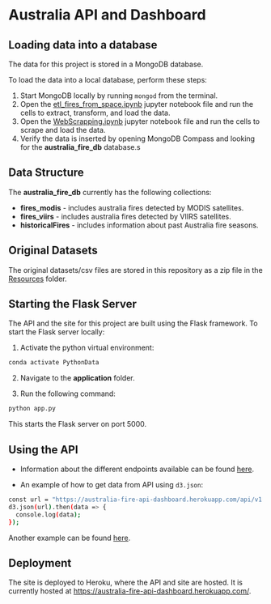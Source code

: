 # Australia API and Dashboard

## Loading data into a database

The data for this project is stored in a MongoDB database.

To load the data into a local database, perform these steps:

1. Start MongoDB locally by running `mongod` from the terminal.
2. Open the [etl_fires_from_space.ipynb](./etl_fires_from_space.ipynb) jupyter notebook file and run the cells to extract, transform, and load the data.
3. Open the [WebScrapping.ipynb](./WebScrapping.ipynb) jupyter notebook file and run the cells to scrape and load the data.
4. Verify the data is inserted by opening MongoDB Compass and looking for the **australia_fire_db** database.s

## Data Structure

The **australia_fire_db** currently has the following collections:

- **fires_modis** - includes australia fires detected by MODIS satellites.
- **fires_viirs** - includes australia fires detected by VIIRS satellites.
- **historicalFires** - includes information about past Australia fire seasons.

## Original Datasets

The original datasets/csv files are stored in this repository as a zip file in the [Resources](./Resources) folder.

## Starting the Flask Server

The API and the site for this project are built using the Flask framework. To start the Flask server locally:

1. Activate the python virtual environment:

```bash
conda activate PythonData
```

2. Navigate to the **application** folder.

3. Run the following command:

```bash
python app.py
```

This starts the Flask server on port 5000.

## Using the API

- Information about the different endpoints available can be found [here](https://australia-fire-api-dashboard.herokuapp.com/api/v1.0/docs).

- An example of how to get data from API using `d3.json`:

```bash
const url = "https://australia-fire-api-dashboard.herokuapp.com/api/v1.0/fires_modis"
d3.json(url).then(data => {
  console.log(data);
});
```

Another example can be found [here](./application/static/js/buildDataTable.js).

## Deployment

The site is deployed to Heroku, where the API and site are hosted. It is currently hosted at <https://australia-fire-api-dashboard.herokuapp.com/>.
